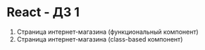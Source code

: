 # React - ДЗ 1 

1. Страница интернет-магазина (функциональный компонент)
2. Страница интернет-магазина (class-based компонент)